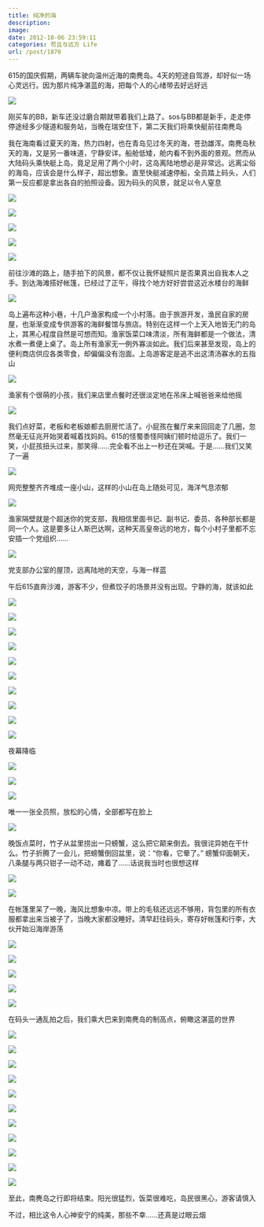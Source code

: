 ```yaml
---
title: 纯净的海
description: 
image: 
date: 2012-10-06 23:59:11
categories: 苟且与远方 Life
url: /post/1870
---
```


615的国庆假期，两辆车驶向温州近海的南麂岛。4天的短途自驾游，却好似一场心灵远行。因为那片纯净湛蓝的海，把每个人的心绪带去好远好远

![](https://cdn.victor42.work/posts/2012-10/10-06/1.jpg)

刚买车的BB，新车还没过磨合期就带着我们上路了。sos与BB都是新手，走走停停途经多少隧道和服务站，当晚在瑞安住下，第二天我们将乘快艇前往南麂岛

我在海南看过夏天的海，热力四射，也在青岛见过冬天的海，苍劲雄浑。南麂岛秋天的海，又是另一番味道，宁静安详。船舱低矮，舱内看不到外面的景观。然而从大陆码头乘快艇上岛，竟足足用了两个小时，这岛离陆地想必是非常远。远离尘俗的海岛，应该会是什么样子，超出想象。直至快艇减速停船，全员踏上码头，人们第一反应都是拿出各自的拍照设备。因为码头的风景，就足以令人窒息

![](https://cdn.victor42.work/posts/2012-10/10-06/2.jpg)

![](https://cdn.victor42.work/posts/2012-10/10-06/3.jpg)

![](https://cdn.victor42.work/posts/2012-10/10-06/4.jpg)

![](https://cdn.victor42.work/posts/2012-10/10-06/5.jpg)

![](https://cdn.victor42.work/posts/2012-10/10-06/6.jpg)

前往沙滩的路上，随手拍下的风景，都不仅让我怀疑照片是否果真出自我本人之手。到达海滩搭好帐篷，已经过了正午，得找个地方好好尝尝这近水楼台的海鲜

![](https://cdn.victor42.work/posts/2012-10/10-06/7.jpg)

岛上遍布这种小巷，十几户渔家构成一个小村落。由于旅游开发，渔民自家的房屋，也渐渐变成专供游客的海鲜餐馆与旅店。特别在这样一个上天入地皆无门的岛上，其黑心程度自然是可想而知。渔家饭菜口味清淡，所有海鲜都是一个做法，清水煮一煮便上桌了。岛上所有渔家无一例外寡淡如此。我们后来甚至发现，岛上的便利商店供应各类零食，却偏偏没有泡面。上岛游客定是逃不出这清汤寡水的五指山

![](https://cdn.victor42.work/posts/2012-10/10-06/8.jpg)

渔家有个很萌的小孩，我们来店里点餐时还很淡定地在吊床上喊爸爸来给他摇

![](https://cdn.victor42.work/posts/2012-10/10-06/9.jpg)

我们点好菜，老板和老板娘都去厨房忙活了。小屁孩在餐厅来来回回走了几圈，忽然毫无征兆开始哭着喊着找妈妈。615的怪蜀黍怪阿姨们顿时给逗乐了。我们一笑，小屁孩扭头过来，那笑得……完全看不出上一秒还在哭喊。于是……我们又笑了一遍

![](https://cdn.victor42.work/posts/2012-10/10-06/10.jpg)

网兜整整齐齐堆成一座小山，这样的小山在岛上随处可见，海洋气息浓郁

![](https://cdn.victor42.work/posts/2012-10/10-06/11.jpg)

渔家隔壁就是个超迷你的党支部，我相信里面书记、副书记、委员、各种部长都是同一个人。这是要多让人斯巴达啊，这种天高皇帝远的地方，每个小村子里都不忘安插一个党组织……

![](https://cdn.victor42.work/posts/2012-10/10-06/12.jpg)

党支部办公室的屋顶，远离陆地的天空，与海一样蓝

午后615直奔沙滩，游客不少，但煮饺子的场景并没有出现。宁静的海，就该如此

![](https://cdn.victor42.work/posts/2012-10/10-06/13.jpg)

![](https://cdn.victor42.work/posts/2012-10/10-06/14.jpg)

![](https://cdn.victor42.work/posts/2012-10/10-06/15.jpg)

![](https://cdn.victor42.work/posts/2012-10/10-06/16.jpg)

![](https://cdn.victor42.work/posts/2012-10/10-06/17.jpg)

![](https://cdn.victor42.work/posts/2012-10/10-06/18.jpg)

![](https://cdn.victor42.work/posts/2012-10/10-06/19.jpg)

![](https://cdn.victor42.work/posts/2012-10/10-06/20.jpg)

![](https://cdn.victor42.work/posts/2012-10/10-06/21.jpg)

![](https://cdn.victor42.work/posts/2012-10/10-06/22.jpg)

夜幕降临

![](https://cdn.victor42.work/posts/2012-10/10-06/23.jpg)

![](https://cdn.victor42.work/posts/2012-10/10-06/24.jpg)

![](https://cdn.victor42.work/posts/2012-10/10-06/25.jpg)

唯一一张全员照，放松的心情，全部都写在脸上

![](https://cdn.victor42.work/posts/2012-10/10-06/26.jpg)

晚饭点菜时，竹子从盆里捞出一只螃蟹，这么把它颠来倒去。我很诧异她在干什么。竹子折腾了一会儿，把螃蟹倒回盆里，说：“你看，它晕了。” 螃蟹仰面朝天，八条腿与两只钳子一动不动，瘫着了……话说我当时也很想这样

![](https://cdn.victor42.work/posts/2012-10/10-06/27.jpg)

![](https://cdn.victor42.work/posts/2012-10/10-06/28.jpg)

在帐篷里呆了一晚，海风比想象中凉。带上的毛毯还远远不够用，背包里的所有衣服都拿出来当被子了，当晚大家都没睡好。清早赶往码头，寄存好帐篷和行李，大伙开始沿海岸游荡

![](https://cdn.victor42.work/posts/2012-10/10-06/29.jpg)

![](https://cdn.victor42.work/posts/2012-10/10-06/30.jpg)

![](https://cdn.victor42.work/posts/2012-10/10-06/32.jpg)

![](https://cdn.victor42.work/posts/2012-10/10-06/33.jpg)

![](https://cdn.victor42.work/posts/2012-10/10-06/34.jpg)

在码头一通乱拍之后，我们乘大巴来到南麂岛的制高点，俯瞰这湛蓝的世界

![](https://cdn.victor42.work/posts/2012-10/10-06/35.jpg)

![](https://cdn.victor42.work/posts/2012-10/10-06/36.jpg)

![](https://cdn.victor42.work/posts/2012-10/10-06/40.jpg)

![](https://cdn.victor42.work/posts/2012-10/10-06/43.jpg)

![](https://cdn.victor42.work/posts/2012-10/10-06/44.jpg)

![](https://cdn.victor42.work/posts/2012-10/10-06/45.jpg)

![](https://cdn.victor42.work/posts/2012-10/10-06/46.jpg)

![](https://cdn.victor42.work/posts/2012-10/10-06/47.jpg)

![](https://cdn.victor42.work/posts/2012-10/10-06/49.jpg)

![](https://cdn.victor42.work/posts/2012-10/10-06/51.jpg)

![](https://cdn.victor42.work/posts/2012-10/10-06/54.jpg)

至此，南麂岛之行即将结束。阳光很猛烈，饭菜很难吃，岛民很黑心，游客请慎入

不过，相比这令人心神安宁的纯美，那些不幸……还真是过眼云烟